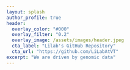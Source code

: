 ```yaml
---
layout: splash
author_profile: true
header:
  overlay_color: "#000"
  overlay_filter: "0.2"
  overlay_image: /assets/images/header.jpeg
  cta_label: "Lilab's GitHub Repository"
  cta_url: "https://github.com/LiLabAtVT"
excerpt: "We are driven by genomic data"
---
```


